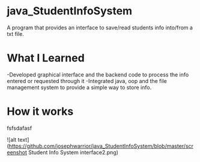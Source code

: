 # java_StudentInfoSystem
A program that provides an interface to save/read students info into/from a txt file.


# What I Learned
-Developed graphical interface and the backend code to process the info entered or requested through it
-Integrated java, oop and the file management system to provide a simple way to store info.
  
# How it works

fsfsdafasf

![alt text](https://github.com/josephwarrior/java_StudentInfoSystem/blob/master/screenshot Student Info System interface2.png)

